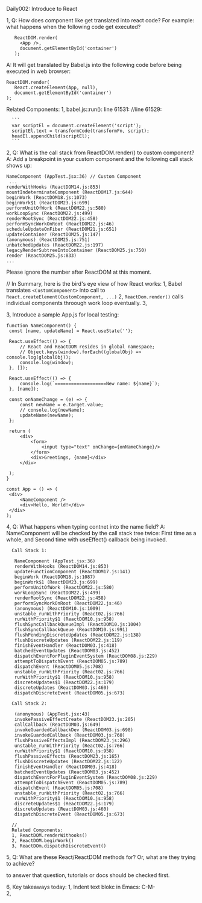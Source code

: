 Daily002: Introduce to React


1, Q: How does component like <App> get translated into react code?
   For example: what happens when the following code get executed?
   
   ```
      ReactDOM.render(
        <App />,
        document.getElementById('container')
      );
   ```
   
   A: It will get translated by Babel.js into the following code before being executed in web browser:

   ```
   ReactDOM.render(
      React.createElement(App, null),
      document.getElementById('container')
   );
   ```

   Related Components:
   1, babel.js::run(): line 61531:
      //line 61529:
      
      ```
      var scriptEl = document.createElement('script');
      scriptEl.text = transformCode(transformFn, script);
      headEl.appendChild(scriptEl);
      ```

2, Q: What is the call stack from ReactDOM.render() to custom component?
   A: Add a breakpoint in your custom component and the following call stack shows up:

   ```
   NameComponent (AppTest.jsx:36) // Custom Component
	...
   renderWithHooks (ReactDOM14.js:853)
   mountIndeterminateComponent (ReactDOM17.js:644)
   beginWork (ReactDOM18.js:1073)
   beginWork$1 (ReactDOM23.js:699)
   performUnitOfWork (ReactDOM22.js:580)
   workLoopSync (ReactDOM22.js:499)
   renderRootSync (ReactDOM22.js:458)
   performSyncWorkOnRoot (ReactDOM22.js:46)
   scheduleUpdateOnFiber (ReactDOM21.js:651)
   updateContainer (ReactDOM25.js:147)
   (anonymous) (ReactDOM25.js:751)
   unbatchedUpdates (ReactDOM22.js:197)
   legacyRenderSubtreeIntoContainer (ReactDOM25.js:750)
   render (ReactDOM25.js:833)
   ...
   ```

   Please ignore the number after ReactDOM at this moment.


   //
   In Summary, here is the bird's eye view of how React works:
   1, Babel translates `<CustomComponent>` into call to `React.createElement(CustomComponent, ...)`
   2, `ReactDom.render()` calls individual components throough work loop eventually.
   3, 


3, Introduce a sample App.js for local testing:

   ```
   function NameComponent() {
    const [name, updateName] = React.useState('');

    React.useEffect(() => {
        // React and ReactDOM resides in global namespace;
        // Object.keys(window).forEach((globalObj) => console.log(globalObj));
        console.log(window);
    }, []);

    React.useEffect(() => {
        console.log(`===================New name: ${name}`);
    }, [name]);

    const onNameChange = (e) => {
        const newName = e.target.value;
        // console.log(newName);
        updateName(newName);
    };

    return (
        <div>
            <form>
                <input type="text" onChange={onNameChange}/>
            </form>
            <div>Greetings, {name}</div>
        </div>
        
    );
   }

   const App = () => (
    <div>
        <NameComponent />
        <div>Hello, World!</div>
    </div>
   );
   ```



4, Q: What happens when typing contnet into the name field?
   A: NameComponent will be checked by the call stack tree twice:
      First time as a whole, and 
      Second time with useEffect() callback being invoked.

      Call Stack 1:

   ```
      NameComponent (AppTest.jsx:36)
      renderWithHooks (ReactDOM14.js:853)
      updateFunctionComponent (ReactDOM17.js:141)
      beginWork (ReactDOM18.js:1087)
      beginWork$1 (ReactDOM23.js:699)
      performUnitOfWork (ReactDOM22.js:580)
      workLoopSync (ReactDOM22.js:499)
      renderRootSync (ReactDOM22.js:458)
      performSyncWorkOnRoot (ReactDOM22.js:46)
      (anonymous) (ReactDOM10.js:1009)
      unstable_runWithPriority (React02.js:766)
      runWithPriority$1 (ReactDOM10.js:958)
      flushSyncCallbackQueueImpl (ReactDOM10.js:1004)
      flushSyncCallbackQueue (ReactDOM10.js:991)
      flushPendingDiscreteUpdates (ReactDOM22.js:138)
      flushDiscreteUpdates (ReactDOM22.js:119)
      finishEventHandler (ReactDOM03.js:418)
      batchedEventUpdates (ReactDOM03.js:452)
      dispatchEventForPluginEventSystem (ReactDOM08.js:229)
      attemptToDispatchEvent (ReactDOM05.js:789)
      dispatchEvent (ReactDOM05.js:708)
      unstable_runWithPriority (React02.js:766)
      runWithPriority$1 (ReactDOM10.js:958)
      discreteUpdates$1 (ReactDOM22.js:179)
      discreteUpdates (ReactDOM03.js:460)
      dispatchDiscreteEvent (ReactDOM05.js:673)
   ```


      Call Stack 2:

   ```
      (anonymous) (AppTest.jsx:43)
      invokePassiveEffectCreate (ReactDOM23.js:205)
      callCallback (ReactDOM03.js:649)
      invokeGuardedCallbackDev (ReactDOM03.js:698)
      invokeGuardedCallback (ReactDOM03.js:760)
      flushPassiveEffectsImpl (ReactDOM23.js:296)
      unstable_runWithPriority (React02.js:766)
      runWithPriority$1 (ReactDOM10.js:958)
      flushPassiveEffects (ReactDOM23.js:165)
      flushDiscreteUpdates (ReactDOM22.js:122)
      finishEventHandler (ReactDOM03.js:418)
      batchedEventUpdates (ReactDOM03.js:452)
      dispatchEventForPluginEventSystem (ReactDOM08.js:229)
      attemptToDispatchEvent (ReactDOM05.js:789)
      dispatchEvent (ReactDOM05.js:708)
      unstable_runWithPriority (React02.js:766)
      runWithPriority$1 (ReactDOM10.js:958)
      discreteUpdates$1 (ReactDOM22.js:179)
      discreteUpdates (ReactDOM03.js:460)
      dispatchDiscreteEvent (ReactDOM05.js:673)
   ```


      //
      Related Components:
      1, ReactDOM.renderWithooks()
      2, ReactDOM.beginWork()
      3, ReactDOm.dispatchDiscreteEvent()

5, Q: What are these React/ReactDOM methods for? Or, what are they trying to achieve?

   to answer that question, tutorials or docs should be checked first.



6, Key takeaways today:
   1, Indent text blokc in Emacs: C-M-\
   2, 